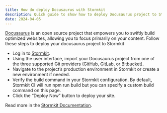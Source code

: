 ```yaml
---
title: How do deploy Docusaurus with Stormkit
description: Quick guide to show how to deploy Docusaurus project to Stormkit
date: 2024-04-05
---
```


[Docusaurus](https://docusaurus.io/) is an open source project that empowers you to swiftly build optimized websites, allowing you to focus primarily on your content. Follow these steps to deploy your docusaurus project to Stormkit

- Log in to [Stormkit](https://app.stormkit.io/).
- Using the user interface, import your Docusaurus project from one of the three supported Git providers (GitHub, GitLab, or Bitbucket).
- Navigate to the project’s production environment in Stormkit or create a new environment if needed.
- Verify the build command in your Stormkit configuration. By default, Stormkit CI will run npm run build but you can specify a custom build command on this page.
- Click the “Deploy Now” button to deploy your site.

Read more in the [Stormkit Documentation](/docs/welcome/getting-started).
